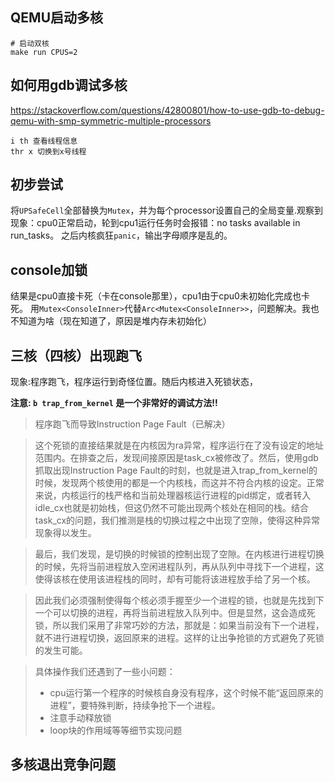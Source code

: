 ## QEMU启动多核
```shell
# 启动双核
make run CPUS=2
```

## 如何用gdb调试多核

https://stackoverflow.com/questions/42800801/how-to-use-gdb-to-debug-qemu-with-smp-symmetric-multiple-processors

```
i th 查看线程信息
thr x 切换到x号线程
```

## 初步尝试

将`UPSafeCell`全部替换为`Mutex`，并为每个processor设置自己的全局变量.观察到现象：cpu0正常启动，轮到cpu1运行任务时会报错：no tasks available in run_tasks。
之后内核疯狂`panic`，输出字母顺序是乱的。

## console加锁

结果是cpu0直接卡死（卡在console那里），cpu1由于cpu0未初始化完成也卡死。
用`Mutex<ConsoleInner>`代替`Arc<Mutex<ConsoleInner>>`，问题解决。我也不知道为啥（现在知道了，原因是堆内存未初始化）

## 三核（四核）出现跑飞

现象:程序跑飞，程序运行到奇怪位置。随后内核进入死锁状态，

**注意: `b trap_from_kernel` 是一个非常好的调试方法!!**
> 程序跑飞而导致Instruction Page Fault（已解决）

> 这个死锁的直接结果就是在内核因为ra异常，程序运行在了没有设定的地址范围内。在排查之后，发现间接原因是task_cx被修改了。然后，使用gdb抓取出现Instruction Page Fault的时刻，也就是进入trap_from_kernel的时候，发现两个核使用的都是一个内核栈，而这并不符合内核的设定。正常来说，内核运行的栈严格和当前处理器核运行进程的pid绑定，或者转入idle_cx也就是初始栈，但这仍然不可能出现两个核处在相同的栈。结合task_cx的问题，我们推测是栈的切换过程之中出现了空隙，使得这种异常现象得以发生。

> 最后，我们发现，是切换的时候锁的控制出现了空隙。在内核进行进程切换的时候，先将当前进程放入空闲进程队列，再从队列中寻找下一个进程，这使得该核在使用该进程栈的同时，却有可能将该进程放手给了另一个核。

> 因此我们必须强制使得每个核必须手握至少一个进程的锁，也就是先找到下一个可以切换的进程，再将当前进程放入队列中。但是显然，这会造成死锁，所以我们采用了非常巧妙的方法，那就是：如果当前没有下一个进程，就不进行进程切换，返回原来的进程。这样的让出争抢锁的方式避免了死锁的发生可能。

> 具体操作我们还遇到了一些小问题：
> - cpu运行第一个程序的时候核自身没有程序，这个时候不能“返回原来的进程”，要特殊判断，持续争抢下一个进程。
> - 注意手动释放锁
>- loop块的作用域等等细节实现问题

## 多核退出竞争问题